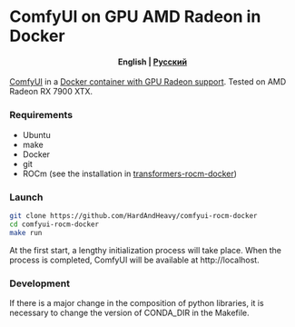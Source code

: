 # ComfyUI on GPU AMD Radeon in Docker

<h4 align="center">
    <p>
        <b>English</b> |
        <a href="https://github.com/HardAndHeavy/comfyui-rocm-docker/blob/main/docs/README_ru.md">Русский</a>
    </p>
</h4>

[ComfyUI](https://github.com/comfyanonymous/ComfyUI) in a [Docker container with GPU Radeon support](https://hub.docker.com/repository/docker/hardandheavy/comfyui-rocm/general). Tested on AMD Radeon RX 7900 XTX.

### Requirements
- Ubuntu
- make
- Docker
- git
- ROCm (see the installation in [transformers-rocm-docker](https://github.com/HardAndHeavy/transformers-rocm-docker?tab=readme-ov-file#install-rocm))

### Launch
```bash
git clone https://github.com/HardAndHeavy/comfyui-rocm-docker
cd comfyui-rocm-docker
make run
```

At the first start, a lengthy initialization process will take place. When the process is completed, ComfyUI will be available at http://localhost.

### Development
If there is a major change in the composition of python libraries, it is necessary to change the version of CONDA_DIR in the Makefile.

